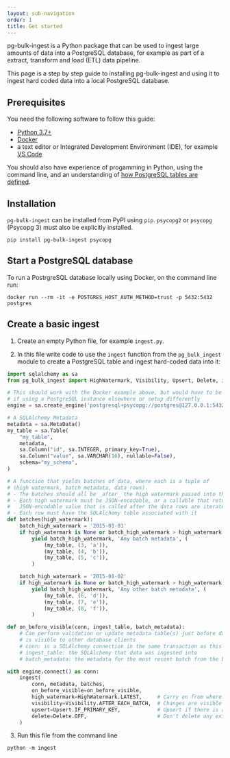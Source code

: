 ```yaml
---
layout: sub-navigation
order: 1
title: Get started
---
```


pg-bulk-ingest is a Python package that can be used to ingest large amounts of data into a PostgreSQL database, for example as part of a extract, transform and load (ETL) data pipeline.

This page is a step by step guide to installing pg-bulk-ingest and using it to ingest hard coded data into a local PostgreSQL database.


## Prerequisites

You need the following software to follow this guide:

- [Python 3.7+](https://www.python.org/)
- [Docker](https://www.docker.com/get-started/)
- a text editor or Integrated Development Environment (IDE), for example [VS Code](https://code.visualstudio.com/)

You should also have experience of progamming in Python, using the command line, and an understanding of [how PostgreSQL tables are defined](https://www.postgresql.org/docs/current/ddl-basics.html).


## Installation

`pg-bulk-ingest` can be installed from  PyPI using `pip`. `psycopg2` or `psycopg` (Psycopg 3) must also be explicitly installed.

```shell
pip install pg-bulk-ingest psycopg
```


## Start a PostgreSQL database

To run a PostrgreSQL database locally using Docker, on the command line run:

```shell
docker run --rm -it -e POSTGRES_HOST_AUTH_METHOD=trust -p 5432:5432 postgres
```


## Create a basic ingest

1. Create an empty Python file, for example `ingest.py`.

1. In this file write code to use the  `ingest` function from the `pg_bulk_ingest` module to create a PostgreSQL table and ingest hard-coded data into it:

```python
import sqlalchemy as sa
from pg_bulk_ingest import HighWatermark, Visibility, Upsert, Delete, ingest

# This should work with the Docker example above, but would have to be changed
# if using a PostgreSQL instance elsewhere or setup differently
engine = sa.create_engine('postgresql+psycopg://postgres@127.0.0.1:5432/')

# A SQLAlchemy Metadata
metadata = sa.MetaData()
my_table = sa.Table(
    "my_table",
    metadata,
    sa.Column("id", sa.INTEGER, primary_key=True),
    sa.Column("value", sa.VARCHAR(16), nullable=False),
    schema="my_schema",
)

# A function that yields batches of data, where each is a tuple of
# (high watermark, batch metadata, data rows).
# - The batches should all be _after_ the high watermark passed into the function
# - Each high watermark must be JSON-encodable, or a callable that returns a
#   JSON-encodable value that is called after the data rows are iterated over
# - Each row must have the SQLAlchemy table associated with it
def batches(high_watermark):
    batch_high_watermark = '2015-01-01'
    if high_watermark is None or batch_high_watermark > high_watermark:
        yield batch_high_watermark, 'Any batch metadata', (
            (my_table, (3, 'a')),
            (my_table, (4, 'b')),
            (my_table, (5, 'c')),
        )

    batch_high_watermark = '2015-01-02'
    if high_watermark is None or batch_high_watermark > high_watermark:
        yield batch_high_watermark, 'Any other batch metadata', (
            (my_table, (6, 'd')),
            (my_table, (7, 'e')),
            (my_table, (8, 'f')),
        )

def on_before_visible(conn, ingest_table, batch_metadata):
    # Can perform validation or update metadata table(s) just before data
    # is visible to other database clients
    # conn: is a SQLAlchemy connection in the same transaction as this batch
    # ingest_table: the SQLAlchemy that data was ingested into
    # batch_metadata: the metadata for the most recent batch from the batches function

with engine.connect() as conn:
    ingest(
        conn, metadata, batches,
        on_before_visible=on_before_visible,
        high_watermark=HighWatermark.LATEST,     # Carry on from where left off
        visibility=Visibility.AFTER_EACH_BATCH,  # Changes are visible after each batch
        upsert=Upsert.IF_PRIMARY_KEY,            # Upsert if there is a primary key
        delete=Delete.OFF,                       # Don't delete any existing rows
    )
```

3. Run this file from the command line

```shell
python -m ingest
```
